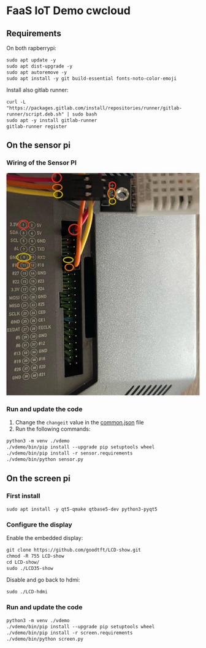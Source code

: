 # FaaS IoT Demo cwcloud

## Requirements

On both rapberrypi:

```shell
sudo apt update -y
sudo apt dist-upgrade -y
sudo apt autoremove -y
sudo apt install -y git build-essential fonts-noto-color-emoji
```

Install also gitlab runner:

```shell
curl -L "https://packages.gitlab.com/install/repositories/runner/gitlab-runner/script.deb.sh" | sudo bash
sudo apt -y install gitlab-runner
gitlab-runner register
```

## On the sensor pi

### Wiring of the Sensor PI

![gpio](./img/gpio.png)

### Run and update the code

1. Change the `changeit` value in the [common.json](./common.json) file
2. Run the following commands:

```shell
python3 -m venv ./vdemo
./vdemo/bin/pip install --upgrade pip setuptools wheel
./vdemo/bin/pip install -r sensor.requirements
./vdemo/bin/python sensor.py
```

## On the screen pi

### First install

```shell
sudo apt install -y qt5-qmake qtbase5-dev python3-pyqt5
```

### Configure the display

Enable the embedded display:

```shell
git clone https://github.com/goodtft/LCD-show.git
chmod -R 755 LCD-show
cd LCD-show/
sudo ./LCD35-show
```

Disable and go back to hdmi:

```shell
sudo ./LCD-hdmi
```

### Run and update the code

```shell
python3 -m venv ./vdemo
./vdemo/bin/pip install --upgrade pip setuptools wheel
./vdemo/bin/pip install -r screen.requirements
./vdemo/bin/python screen.py
```
